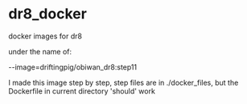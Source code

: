 # dr8_docker

docker images for dr8

under the name of:

--image=driftingpig/obiwan_dr8:step11

I made this image step by step, step files are in ./docker_files, but the Dockerfile in current directory 'should' work
